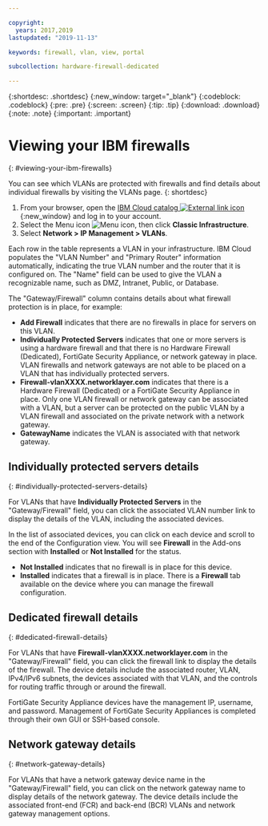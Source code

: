 ```yaml
---

copyright:
  years: 2017,2019
lastupdated: "2019-11-13"

keywords: firewall, vlan, view, portal

subcollection: hardware-firewall-dedicated

---
```


{:shortdesc: .shortdesc}
{:new_window: target="_blank"}
{:codeblock: .codeblock}
{:pre: .pre}
{:screen: .screen}
{:tip: .tip}
{:download: .download}
{:note: .note}
{:important: .important}

# Viewing your IBM firewalls
{: #viewing-your-ibm-firewalls}

You can see which VLANs are protected with firewalls and find details about individual firewalls by visiting the VLANs page.
{: shortdesc}

1. From your browser, open the [IBM Cloud catalog ![External link icon](../../icons/launch-glyph.svg "External link icon")](https://cloud.ibm.com){:new_window} and log in to your account.
2. Select the Menu icon ![Menu icon](../../icons/icon_hamburger.svg), then click **Classic Infrastructure**.
3. Select **Network > IP Management > VLANs**.

Each row in the table represents a VLAN in your infrastructure. IBM Cloud populates the "VLAN Number" and "Primary Router" information automatically, indicating the true VLAN number and the router that it is configured on. The "Name" field can be used to give the VLAN a recognizable name, such as DMZ, Intranet, Public, or Database.

The "Gateway/Firewall" column contains details about what firewall protection is in place, for example:

* **Add Firewall** indicates that there are no firewalls in place for servers on this VLAN.
* **Individually Protected Servers** indicates that one or more servers is using a hardware firewall and that there is no Hardware Firewall (Dedicated), FortiGate Security Appliance, or network gateway in place. VLAN firewalls and network gateways are not able to be placed on a VLAN that has individually protected servers.
* **Firewall-vlanXXXX.networklayer.com** indicates that there is a Hardware Firewall (Dedicated) or a FortiGate Security Appliance in place. Only one VLAN firewall or network gateway can be associated with a VLAN, but a server can be protected on the public VLAN by a VLAN firewall and associated on the private network with a network gateway.
* **GatewayName** indicates the VLAN is associated with that network gateway.

## Individually protected servers details
{: #individually-protected-servers-details}

For VLANs that have **Individually Protected Servers** in the "Gateway/Firewall" field, you can click the associated VLAN number link to display the details of the VLAN, including the associated devices.

In the list of associated devices, you can click on each device and scroll to the end of the Configuration view. You will see **Firewall** in the Add-ons section with **Installed** or **Not Installed** for the status.

* **Not Installed** indicates that no firewall is in place for this device.
* **Installed** indicates that a firewall is in place. There is a **Firewall** tab available on the device where you can manage the firewall configuration.

## Dedicated firewall details
{: #dedicated-firewall-details}

For VLANs that have **Firewall-vlanXXXX.networklayer.com** in the "Gateway/Firewall" field, you can click the firewall link to display the details of the firewall. The device details include the associated router, VLAN, IPv4/IPv6 subnets, the devices associated with that VLAN, and the controls for routing traffic through or around the firewall.

FortiGate Security Appliance devices have the management IP, username, and password. Management of FortiGate Security Appliances is completed through their own GUI or SSH-based console.

## Network gateway details
{: #network-gateway-details}

For VLANs that have a network gateway device name in the "Gateway/Firewall" field, you can click on the network gateway name to display details of the network gateway. The device details include the associated front-end (FCR) and back-end (BCR) VLANs and network gateway management options.
